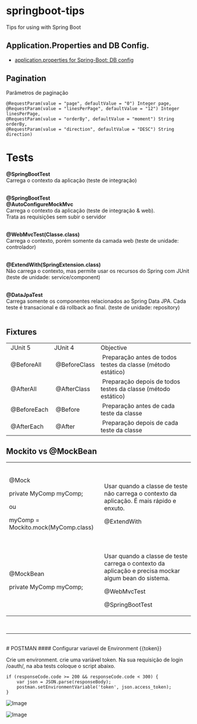 # springboot-tips
Tips for using with Spring Boot

## Application.Properties and DB Config.
- [application.properties for Spring-Boot: DB config](https://github.com/carlosjunior1983/application.properties)


## Pagination

Parâmetros de paginação
```
@RequestParam(value = "page", defaultValue = "0") Integer page,
@RequestParam(value = "linesPerPage", defaultValue = "12") Integer linesPerPage,
@RequestParam(value = "orderBy", defaultValue = "moment") String orderBy,
@RequestParam(value = "direction", defaultValue = "DESC") String direction)

```


# Tests

<strong>@SpringBootTest</strong><br>
Carrega o contexto da aplicação (teste de integração)<br><br>

<strong>@SpringBootTest<br>
@AutoConfigureMockMvc</strong><br>
Carrega o contexto da aplicação (teste de integração & web). <br>
Trata as requisições sem subir o servidor<br><br>

<strong>@WebMvcTest(Classe.class)</strong><br>
Carrega o contexto, porém somente da camada web (teste de unidade: controlador)<br><br>

<strong>@ExtendWith(SpringExtension.class)</strong><br>
Não carrega o contexto, mas permite usar os recursos do Spring com JUnit (teste de unidade: service/component)<br><br>

<strong>@DataJpaTest</strong><br>
Carrega somente os componentes relacionados ao Spring Data JPA. Cada teste é transacional e dá rollback ao final. (teste de unidade: repository)<br><br>


## Fixtures 

<table>
<tbody>
<tr style="height: 23px;">
<td style="height: 23px;strong">&nbsp;JUnit 5&nbsp;</td>
<td style="height: 23px;">JUnit 4</td>
<td style="height: 23px;">Objective</td>
</tr>
<tr style="height: 23.5px;">
<td style="height: 23.5px;">&nbsp;<span style="font-weight: 400;">@BeforeAll</span></td>
<td style="height: 23.5px;">&nbsp;<span style="font-weight: 400;">@BeforeClass</span></td>
<td style="height: 23.5px;">&nbsp;<span style="font-weight: 400;">Prepara&ccedil;&atilde;o antes de todos testes da classe (m&eacute;todo est&aacute;tico)</span></td>
</tr>
<tr style="height: 23px;">
<td style="height: 23px;">&nbsp;<span style="font-weight: 400;">@AfterAll</span></td>
<td style="height: 23px;">&nbsp;<span style="font-weight: 400;">@AfterClass</span></td>
<td style="height: 23px;">&nbsp;<span style="font-weight: 400;">Prepara&ccedil;&atilde;o depois de todos testes da classe (m&eacute;todo est&aacute;tico)</span></td>
</tr>
<tr style="height: 23px;">
<td style="height: 23px;">&nbsp;<span style="font-weight: 400;">@BeforeEach</span></td>
<td style="height: 23px;">&nbsp;<span style="font-weight: 400;">@Before</span></td>
<td style="height: 23px;">&nbsp;<span style="font-weight: 400;">Prepara&ccedil;&atilde;o antes de cada teste da classe </span></td>
</tr>
<tr style="height: 23px;">
<td style="height: 23px;">&nbsp;<span style="font-weight: 400;">@AfterEach</span></td>
<td style="height: 23px;">&nbsp;<span style="font-weight: 400;">@After</span></td>
<td style="height: 23px;">&nbsp;<span style="font-weight: 400;">Prepara&ccedil;&atilde;o depois de cada teste da classe </span></td>
</tr>
</tbody>
</table>

## Mockito vs @MockBean
<table>
<tbody>
<tr>
<td>&nbsp;
<p><span style="font-weight: 400;">@Mock</span></p>
<p><span style="font-weight: 400;">private MyComp myComp;</span></p>
<p><span style="font-weight: 400;">ou&nbsp;</span></p>
<p><span style="font-weight: 400;">myComp = Mockito.mock(MyComp.class)</span></p>
</td>
<td>&nbsp;
<p><span style="font-weight: 400;">Usar quando a classe de teste n&atilde;o carrega o contexto da aplica&ccedil;&atilde;o. &Eacute; mais r&aacute;pido e enxuto.</span></p>
<p><span style="font-weight: 400;">@ExtendWith</span></p>
</td>
</tr>
<tr>
<td>&nbsp;
<p><span style="font-weight: 400;">@MockBean</span></p>
<p><span style="font-weight: 400;">private MyComp myComp;</span></p>
</td>
<td>&nbsp;
<p><span style="font-weight: 400;">Usar quando a classe de teste carrega o contexto da aplica&ccedil;&atilde;o e precisa mockar algum bean do sistema.</span></p>
<p><span style="font-weight: 400;">@WebMvcTest</span></p>
<p><span style="font-weight: 400;">@SpringBootTest</span></p>
</td>
</tr>
</tbody>
</table>

<br>
<hr>
<br>
# POSTMAN 
#### Configurar variavel de Environment {{token}}

Crie um environment.
crie uma variável token.
Na sua requisição de login /oauth/, na aba tests coloque o script abaixo.

```
if (responseCode.code >= 200 && responseCode.code < 300) {
    var json = JSON.parse(responseBody);
    postman.setEnvironmentVariable('token', json.access_token);
}
```
![Image](https://github.com/carlosjunior1983/springboot-tips/blob/main/postman1.JPG "Environment")

![Image](https://github.com/carlosjunior1983/springboot-tips/blob/main/postman2.JPG "Environment")




